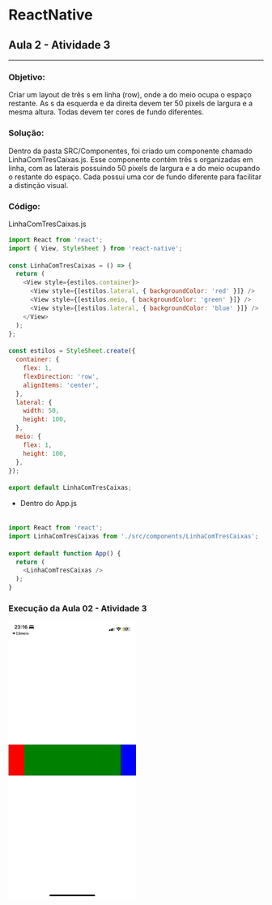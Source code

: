 # ReactNative

## Aula 2 - Atividade 3

______

### Objetivo:

Criar um layout de três <View>s em linha (row), onde a <View> do meio ocupa o espaço restante. As <View>s da esquerda e da direita devem ter 50 pixels de largura e a mesma altura. Todas devem ter cores de fundo diferentes.

### Solução:

Dentro da pasta SRC/Componentes, foi criado um componente chamado LinhaComTresCaixas.js. Esse componente contém três <View>s organizadas em linha, com as laterais possuindo 50 pixels de largura e a <View> do meio ocupando o restante do espaço. Cada <View> possui uma cor de fundo diferente para facilitar a distinção visual.

### Código:

LinhaComTresCaixas.js

~~~ javascript 
import React from 'react';
import { View, StyleSheet } from 'react-native';

const LinhaComTresCaixas = () => {
  return (
    <View style={estilos.container}>
      <View style={[estilos.lateral, { backgroundColor: 'red' }]} />
      <View style={[estilos.meio, { backgroundColor: 'green' }]} />
      <View style={[estilos.lateral, { backgroundColor: 'blue' }]} />
    </View>
  );
};

const estilos = StyleSheet.create({
  container: {
    flex: 1,
    flexDirection: 'row', 
    alignItems: 'center',
  },
  lateral: {
    width: 50,
    height: 100,
  },
  meio: {
    flex: 1, 
    height: 100,
  },
});

export default LinhaComTresCaixas;

~~~  

- Dentro do App.js

~~~ javascript 

import React from 'react';
import LinhaComTresCaixas from './src/components/LinhaComTresCaixas';

export default function App() {
  return (
    <LinhaComTresCaixas />
  );
}


~~~

### Execução da Aula 02 - Atividade 3

<img src="/Prints/aula2-atv3.jpg" alt="Aula 01" style="width: 50%;">


